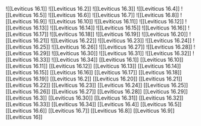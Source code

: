 ![[Leviticus 16.1]]
![[Leviticus 16.2]]
![[Leviticus 16.3]]
![[Leviticus 16.4]]
![[Leviticus 16.5]]
![[Leviticus 16.6]]
![[Leviticus 16.7]]
![[Leviticus 16.8]]
![[Leviticus 16.9]]
![[Leviticus 16.10]]
![[Leviticus 16.11]]
![[Leviticus 16.12]]
![[Leviticus 16.13]]
![[Leviticus 16.14]]
![[Leviticus 16.15]]
![[Leviticus 16.16]]
![[Leviticus 16.17]]
![[Leviticus 16.18]]
![[Leviticus 16.19]]
![[Leviticus 16.20]]
![[Leviticus 16.21]]
![[Leviticus 16.22]]
![[Leviticus 16.23]]
![[Leviticus 16.24]]
![[Leviticus 16.25]]
![[Leviticus 16.26]]
![[Leviticus 16.27]]
![[Leviticus 16.28]]
![[Leviticus 16.29]]
![[Leviticus 16.30]]
![[Leviticus 16.31]]
![[Leviticus 16.32]]
![[Leviticus 16.33]]
![[Leviticus 16.34]]
[[Leviticus 16.1]]
[[Leviticus 16.10]]
[[Leviticus 16.11]]
[[Leviticus 16.12]]
[[Leviticus 16.13]]
[[Leviticus 16.14]]
[[Leviticus 16.15]]
[[Leviticus 16.16]]
[[Leviticus 16.17]]
[[Leviticus 16.18]]
[[Leviticus 16.19]]
[[Leviticus 16.2]]
[[Leviticus 16.20]]
[[Leviticus 16.21]]
[[Leviticus 16.22]]
[[Leviticus 16.23]]
[[Leviticus 16.24]]
[[Leviticus 16.25]]
[[Leviticus 16.26]]
[[Leviticus 16.27]]
[[Leviticus 16.28]]
[[Leviticus 16.29]]
[[Leviticus 16.3]]
[[Leviticus 16.30]]
[[Leviticus 16.31]]
[[Leviticus 16.32]]
[[Leviticus 16.33]]
[[Leviticus 16.34]]
[[Leviticus 16.4]]
[[Leviticus 16.5]]
[[Leviticus 16.6]]
[[Leviticus 16.7]]
[[Leviticus 16.8]]
[[Leviticus 16.9]]
[[Leviticus 16]]
